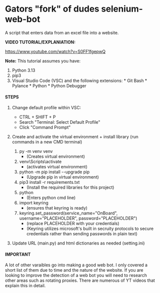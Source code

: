 # Gators "fork" of dudes selenium-web-bot

A script that enters data from an excel file into a website.

**VIDEO TUTORIAL/EXPLANIATION:**

https://www.youtube.com/watch?v=S0FF1fgepwQ


**Note:** This tutorial assumes you have:
  1. Python 3.13
  2. pip3
  3. Visual Studio Code (VSC) and the following extensions:
    * Git Bash
    * Pylance
    * Python
    * Python Debugger


#### STEPS
1. Change default profile within VSC:
    * CTRL + SHIFT + P
    * Search "Terminal: Select Default Profile"
    * Click "Command Prompt" 
   
2. Create and activate the virtual environment + install library (run commands in a new CMD terminal)
   1. py -m venv venv 
      * (Creates virtual environment)
   2. venv\Scripts\activate                   
      * (activates virtual environment)
   3. python -m pip install --upgrade pip     
      * (Upgrade pip in virtual environment)
   4. pip3 install -r requirements.txt
      * (Install the required libraries for this project)
   5. python
      * (Enters python cmd line)
   6. import keyring
      * (ensures that keyring is ready)
   7. keyring.set_password(service_name="OnBoard", username="PLACEHOLDER", password="PLACEHOLDER")
      * (replace PLACEHOLDER with your credentials)
      * (Keyring utilizes microsoft's built in secruity protocols to secure credentials rather than sending passwords in plain text)
3. Update URL (main.py) and html dictionaries as needed (setting.ini)

    

#### IMPORTANT
A lot of other varaibles go into making a good web bot. I only covered a short list of them due to time and the nature of the website. If you are looking to improve the detection of a web bot you will need to research other areas such as rotating proxies. There are numerous of YT videos that explain this in detail.
